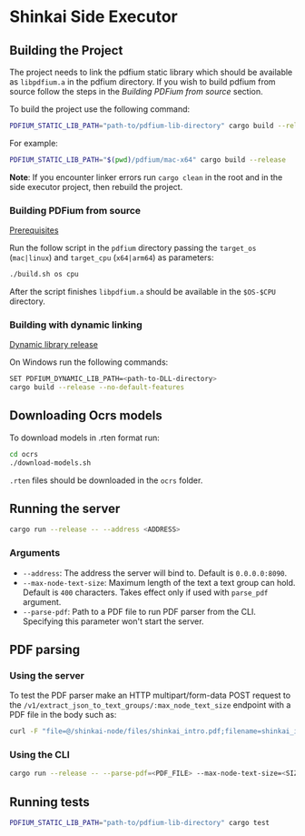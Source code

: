 # Shinkai Side Executor

## Building the Project

The project needs to link the pdfium static library which should be available as `libpdfium.a` in the pdfium directory. If you wish to build pdfium from source follow the steps in the *Building PDFium from source* section.

To build the project use the following command:

```sh
PDFIUM_STATIC_LIB_PATH="path-to/pdfium-lib-directory" cargo build --release
```

For example:

```sh
PDFIUM_STATIC_LIB_PATH="$(pwd)/pdfium/mac-x64" cargo build --release
```

**Note**: If you encounter linker errors run `cargo clean` in the root and in the side executor project, then rebuild the project.

### Building PDFium from source

[Prerequisites](https://pdfium.googlesource.com/pdfium/)

Run the follow script in the `pdfium` directory passing the `target_os` (`mac|linux`) and `target_cpu` (`x64|arm64`) as parameters:

```sh
./build.sh os cpu
```

After the script finishes `libpdfium.a` should be available in the `$OS-$CPU` directory.

### Building with dynamic linking

[Dynamic library release](https://github.com/bblanchon/pdfium-binaries/releases)

On Windows run the following commands:

```sh
SET PDFIUM_DYNAMIC_LIB_PATH=<path-to-DLL-directory>
cargo build --release --no-default-features
```

## Downloading Ocrs models

To download models in .rten format run:

```sh
cd ocrs
./download-models.sh
```

`.rten` files should be downloaded in the `ocrs` folder.

## Running the server

```sh
cargo run --release -- --address <ADDRESS>
```

### Arguments

- `--address`: The address the server will bind to. Default is `0.0.0.0:8090`.
- `--max-node-text-size`: Maximum length of the text a text group can hold. Default is `400` characters. Takes effect only if used with `parse_pdf` argument.
- `--parse-pdf`: Path to a PDF file to run PDF parser from the CLI. Specifying this parameter won't start the server.

## PDF parsing

### Using the server

To test the PDF parser make an HTTP multipart/form-data POST request to the `/v1/extract_json_to_text_groups/:max_node_text_size` endpoint with a PDF file in the body such as:

```sh
curl -F "file=@/shinkai-node/files/shinkai_intro.pdf;filename=shinkai_intro.pdf" 127.0.0.1:8090/v1/extract_json_to_text_groups/400
```

### Using the CLI

```sh
cargo run --release -- --parse-pdf=<PDF_FILE> --max-node-text-size=<SIZE> > result.json
```

## Running tests

```sh
PDFIUM_STATIC_LIB_PATH="path-to/pdfium-lib-directory" cargo test
```